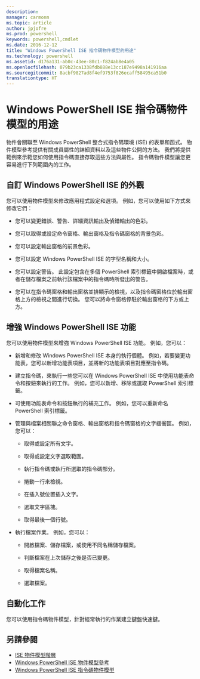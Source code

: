 ```yaml
---
description: 
manager: carmonm
ms.topic: article
author: jpjofre
ms.prod: powershell
keywords: powershell,cmdlet
ms.date: 2016-12-12
title: "Windows PowerShell ISE 指令碼物件模型的用途"
ms.technology: powershell
ms.assetid: d176a131-ab0c-43ee-80c1-f824ab8e4a05
ms.openlocfilehash: 079b23ca1338fdb888e13cc187e9498a141916aa
ms.sourcegitcommit: 8acbf9827ad8f4ef9753f826ecaff58495ca51b0
translationtype: HT
---
```

# <a name="purpose-of-the-windows-powershell-ise-scripting-object-model"></a>Windows PowerShell ISE 指令碼物件模型的用途
  物件會關聯至 Windows PowerShell 整合式指令碼環境 (ISE) 的表單和函式。 物件模型參考提供有關成員屬性的詳細資料以及這些物件公開的方法。 我們將提供範例來示範您如何使用指令碼直接存取這些方法與屬性。 指令碼物件模型讓您更容易進行下列範圍內的工作。

## <a name="customizing-the-appearance-of-windows-powershell-ise"></a>自訂 Windows PowerShell ISE 的外觀
 您可以使用物件模型來修改應用程式設定和選項。 例如，您可以使用如下方式來修改它們︰

-   您可以變更錯誤、警告、詳細資訊輸出及偵錯輸出的色彩。

-   您可以取得或設定命令窗格、輸出窗格及指令碼窗格的背景色彩。

-   您可以設定輸出窗格的前景色彩。

-   您可以設定 Windows PowerShell ISE 的字型名稱和大小。

-   您可以設定警告。 此設定包含在多個 PowerShell 索引標籤中開啟檔案時，或者在儲存檔案之前執行該檔案中的指令碼時所發出的警告。

-   您可以在指令碼窗格和輸出窗格並排顯示的檢視，以及指令碼窗格位於輸出窗格上方的檢視之間進行切換。 您可以將命令窗格停駐於輸出窗格的下方或上方。

## <a name="enhancing-the-functionality-of-windows-powershell-ise"></a>增強 Windows PowerShell ISE 功能
 您可以使用物件模型來增強 Windows PowerShell ISE 功能。 例如，您可以：

-   新增和修改 Windows PowerShell ISE 本身的執行個體。 例如，若要變更功能表，您可以新增功能表項目，並將新的功能表項目對應至指令碼。

-   建立指令碼，來執行一些您可以在 Windows PowerShell ISE 中使用功能表命令和按鈕來執行的工作。 例如，您可以新增、移除或選取 PowerShell 索引標籤。

-   可使用功能表命令和按鈕執行的補充工作。 例如，您可以重新命名 PowerShell 索引標籤。

-   管理與檔案相關聯之命令窗格、輸出窗格和指令碼窗格的文字緩衝區。 例如，您可以：

    -   取得或設定所有文字。

    -   取得或設定文字選取範圍。

    -   執行指令碼或執行所選取的指令碼部分。

    -   捲動一行來檢視。

    -   在插入號位置插入文字。

    -   選取文字區塊。

    -   取得最後一個行號。

-   執行檔案作業。 例如，您可以：

    -   開啟檔案、儲存檔案，或使用不同名稱儲存檔案。

    -   判斷檔案在上次儲存之後是否已變更。

    -   取得檔案名稱。

    -   選取檔案。

## <a name="automating-tasks"></a>自動化工作
 您可以使用指令碼物件模型，針對經常執行的作業建立鍵盤快速鍵。

## <a name="see-also"></a>另請參閱
- [ISE 物件模型階層](The-ISE-Object-Model-Hierarchy.md) 
- [Windows PowerShell ISE 物件模型參考](Windows-PowerShell-ISE-Object-Model-Reference.md) 
- [Windows PowerShell ISE 指令碼物件模型](The-Windows-PowerShell-ISE-Scripting-Object-Model.md)

  
